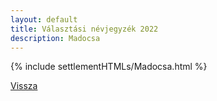 ```yaml
---
layout: default
title: Választási névjegyzék 2022
description: Madocsa
---
```


{% include settlementHTMLs/Madocsa.html %}

[Vissza](./)